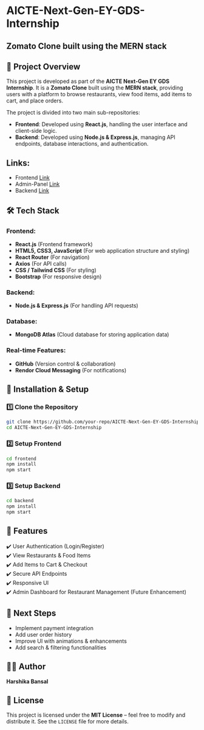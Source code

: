 # AICTE-Next-Gen-EY-GDS-Internship
## Zomato Clone built using the MERN stack

## 📌 Project Overview
This project is developed as part of the **AICTE Next-Gen EY GDS Internship**. It is a **Zomato Clone** built using the **MERN stack**, providing users with a platform to browse restaurants, view food items, add items to cart, and place orders.

The project is divided into two main sub-repositories:
- **Frontend**: Developed using **React.js**, handling the user interface and client-side logic.
- **Backend**: Developed using **Node.js & Express.js**, managing API endpoints, database interactions, and authentication.

## Links:
- Frontend [Link](https://ey-frontend-hb.vercel.app/)
- Admin-Panel [Link](https://ey-admin-panel-hb.vercel.app/)
- Backend [Link](https://aicte-next-gen-ey-gds-internship.onrender.com)

## 🛠️ Tech Stack
### Frontend:
- **React.js** (Frontend framework)
- **HTML5, CSS3, JavaScript** (For web application structure and styling)
- **React Router** (For navigation)
- **Axios** (For API calls)
- **CSS / Tailwind CSS** (For styling)
- **Bootstrap** (For responsive design)

### Backend:
- **Node.js & Express.js** (For handling API requests)

### Database:
- **MongoDB Atlas** (Cloud database for storing application data)

### Real-time Features:
- **GitHub** (Version control & collaboration)
- **Rendor Cloud Messaging** (For notifications)

## 🚀 Installation & Setup
### 1️⃣ Clone the Repository
```sh
git clone https://github.com/your-repo/AICTE-Next-Gen-EY-GDS-Internship.git
cd AICTE-Next-Gen-EY-GDS-Internship
```

### 2️⃣ Setup Frontend
```sh
cd frontend
npm install
npm start
```

### 3️⃣ Setup Backend
```sh
cd backend
npm install
npm start
```

## 🔧 Features
✔️ User Authentication (Login/Register)  
✔️ View Restaurants & Food Items  
✔️ Add Items to Cart & Checkout  
✔️ Secure API Endpoints  
✔️ Responsive UI  
✔️ Admin Dashboard for Restaurant Management (Future Enhancement)  

## 📌 Next Steps
- Implement payment integration
- Add user order history
- Improve UI with animations & enhancements
- Add search & filtering functionalities

## 👩‍💻 Author
**Harshika Bansal**

## 📜 License
This project is licensed under the **MIT License** – feel free to modify and distribute it. See the `LICENSE` file for more details.
